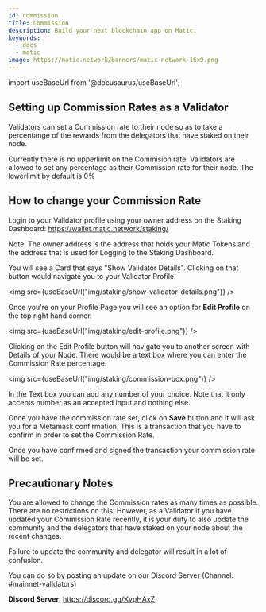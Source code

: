 ```yaml
---
id: commission
title: Commission
description: Build your next blockchain app on Matic.
keywords:
  - docs
  - matic
image: https://matic.network/banners/matic-network-16x9.png 
---
```

import useBaseUrl from '@docusaurus/useBaseUrl';

## Setting up Commission Rates as a Validator

Validators can set a Commission rate to their node so as to take a percentange of the rewards from the delegators that have staked on their node.

Currently there is no upperlimit on the Commision rate. Validators are allowed to set any percentage as their Commission rate for their node. The lowerlimit by default is 0%

## How to change your Commission Rate

Login to your Validator profile using your owner address on the Staking Dashboard: https://wallet.matic.network/staking/

Note: The owner address is the address that holds your Matic Tokens and the address that is used for Logging to the Staking Dashboard.

You will see a Card that says "Show Validator Details". Clicking on that button would navigate you to your Validator Profile.

<img src={useBaseUrl("img/staking/show-validator-details.png")} />

Once you're on your Profile Page you will see an option for **Edit Profile** on the top right hand corner. 

<img src={useBaseUrl("img/staking/edit-profile.png")} />

Clicking on the Edit Profile button will navigate you to another screen with Details of your Node. There would be a text box where you can enter the Commission Rate percentage.

<img src={useBaseUrl("img/staking/commission-box.png")} />

In the Text box you can add any number of your choice. Note that it only accepts number as an accepted input and nothing else. 

Once you have the commission rate set, click on **Save** button and it will ask you for a Metamask confirmation. This is a transaction that you have to confirm in order to set the Commission Rate.

Once you have confirmed and signed the transaction your commission rate will be set.

## Precautionary Notes

You are allowed to change the Commission rates as many times as possible. There are no restrictions on this. However, as a Validator if you have updated your Commission Rate recently, it is your duty to also update the community and the delegators that have staked on your node about the recent changes.

Failure to update the community and delegator will result in a lot of confusion.

You can do so by posting an update on our Discord Server (Channel: #mainnet-validators)

**Discord Server**: https://discord.gg/XvpHAxZ


